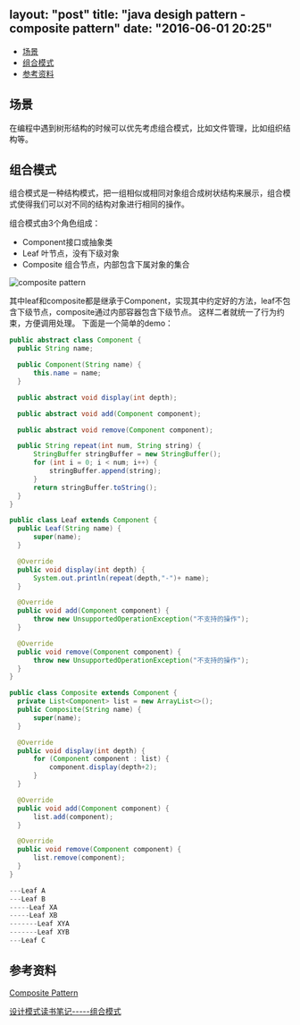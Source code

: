 layout: "post"
title: "java desigh pattern - composite pattern"
date: "2016-06-01 20:25"
---

<!-- TOC depthFrom:2 depthTo:6 withLinks:1 updateOnSave:1 orderedList:0 -->

- [场景](#场景)
- [组合模式](#组合模式)
- [参考资料](#参考资料)

<!-- /TOC -->
## 场景
  在编程中遇到树形结构的时候可以优先考虑组合模式，比如文件管理，比如组织结构等。

## 组合模式

  组合模式是一种结构模式，把一组相似或相同对象组合成树状结构来展示，组合模式使得我们可以对不同的结构对象进行相同的操作。

  组合模式由3个角色组成：
- Component接口或抽象类
- Leaf 叶节点，没有下级对象
- Composite 组合节点，内部包含下属对象的集合

![composite pattern](/images/2016/06/Comosite_pattern_uml.png)
<!--more-->


  其中leaf和composite都是继承于Component，实现其中约定好的方法，leaf不包含下级节点，composite通过内部容器包含下级节点。
  这样二者就统一了行为约束，方便调用处理。
  下面是一个简单的demo：

  ```java
  public abstract class Component {
    public String name;

    public Component(String name) {
        this.name = name;
    }

    public abstract void display(int depth);

    public abstract void add(Component component);

    public abstract void remove(Component component);

    public String repeat(int num, String string) {
        StringBuffer stringBuffer = new StringBuffer();
        for (int i = 0; i < num; i++) {
            stringBuffer.append(string);
        }
        return stringBuffer.toString();
    }
  }
  ```
  ```java
  public class Leaf extends Component {
    public Leaf(String name) {
        super(name);
    }

    @Override
    public void display(int depth) {
        System.out.println(repeat(depth,"-")+ name);
    }

    @Override
    public void add(Component component) {
        throw new UnsupportedOperationException("不支持的操作");
    }

    @Override
    public void remove(Component component) {
        throw new UnsupportedOperationException("不支持的操作");
    }
}
  ```
  ```java
  public class Composite extends Component {
    private List<Component> list = new ArrayList<>();
    public Composite(String name) {
        super(name);
    }

    @Override
    public void display(int depth) {
        for (Component component : list) {
            component.display(depth+2);
        }
    }

    @Override
    public void add(Component component) {
        list.add(component);
    }

    @Override
    public void remove(Component component) {
        list.remove(component);
    }
  }
  ```
  ```java
---Leaf A
---Leaf B
-----Leaf XA
-----Leaf XB
-------Leaf XYA
-------Leaf XYB
---Leaf C

  ```

## 参考资料
[Composite Pattern][1441af20]

  [1441af20]: https://en.wikipedia.org/wiki/Composite_pattern "Composite Pattern"

[设计模式读书笔记-----组合模式][6a93134c]

  [6a93134c]: http://www.cnblogs.com/chenssy/p/3299719.html "设计模式读书笔记-----组合模式"
